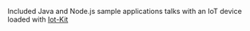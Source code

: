 Included Java and Node.js sample applications talks with an IoT device loaded with [Iot-Kit](https://github.com/hsenid-mobile/iot-kit)
